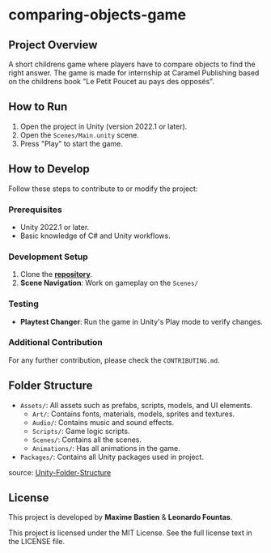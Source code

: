 # comparing-objects-game
## Project Overview
A short childrens game where players have to compare objects to find the right answer.
The game is made for internship at Caramel Publishing based on the childrens book "Le Petit Poucet au pays des opposés".

## How to Run
1. Open the project in Unity (version 2022.1 or later).
2. Open the `Scenes/Main.unity` scene.
3. Press "Play" to start the game.

## How to Develop
Follow these steps to contribute to or modify the project:
### Prerequisites
 - Unity 2022.1 or later.
 - Basic knowledge of C# and Unity workflows.
### Development Setup
1. Clone the [**repository**](https://github.com/MaximeBastien04/comparing-objects-game).
2. **Scene Navigation**: Work on gameplay on the `Scenes/`
### Testing
- **Playtest Changer**: Run the game in Unity's Play mode to verify changes.
### Additional Contribution
For any further contribution, please check the `CONTRIBUTING.md`.

## Folder Structure
- `Assets/`: All assets such as prefabs, scripts, models, and UI elements.
  - `Art/`: Contains fonts, materials, models, sprites and textures.
  - `Audio/`: Contains music and sound effects.
  - `Scripts/`: Game logic scripts.
  - `Scenes/`: Contains all the scenes.
  - `Animations/`: Has all animations in the game.
- `Packages/`: Contains all Unity packages used in project.

source: [Unity-Folder-Structure](https://unity.com/how-to/organizing-your-project)

## License
This project is developed by **Maxime Bastien** & **Leonardo Fountas**.

This project is licensed under the MIT License. See the full license text in the LICENSE file.